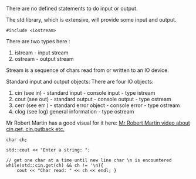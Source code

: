 There are no defined statements to do input or output. 

The std library, which is extensive, will provide some input and output. 

`#include <iostream>`

There are two types here : 
1. istream - input stream
2. ostream - output stream

Stream is a sequence of chars read from or written to an IO device. 

Standard input and output objects: 
There are four IO objects: 
1. cin (see in) - standard input - console input - type istream
2. cout (see out) - standard output - console output - type ostream
3. cerr (see err ) - standard error object - console error - type ostream
4. clog (see log) general information - type ostream 

Mr Robert Martin has a good visual for it here: 
[Mr Robert Martin video about cin.get, cin.putback etc. ](https://www.youtube.com/watch?v=yMwA4u7eXEY)

```
char ch; 

std::cout << "Enter a string: ";

// get one char at a time until new line char \n is encountered
while(std::cin.get(ch) && ch != '\n){ 
	cout << "Char read: " << ch << endl; } 
```

